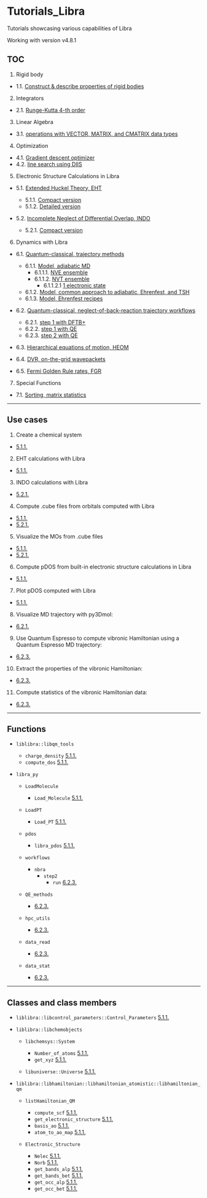 # Tutorials_Libra
Tutorials showcasing various capabilities of Libra

Working with version v4.8.1

## TOC

1. Rigid body
 * 1.1. [Construct & describe properties of rigid bodies](1_rigid_body/1_setup)

2. Integrators
 * 2.1. [Runge-Kutta 4-th order](2_integrators/1_runge_kutta_4th_order)

3. Linear Algebra
 * 3.1. [operations with VECTOR, MATRIX, and CMATRIX data types](3_linear_algebra/1_vector_matrix_cmatrix_basics)

4. Optimization
 * 4.1. [Gradient descent optimizer](4_optimization/1_gradient_descent)
 * 4.2. [line search using DIIS](4_optimization/2_diis)

5. Electronic Structure Calculations in Libra
 * 5.1. [Extended Huckel Theory, EHT](5_electronic_structure/1_eht)
    * 5.1.1. [Compact version](5_electronic_structure/1_eht/1_compact)
    * 5.1.2. [Detailed version](5_electronic_structure/1_eht/2_detailed)

 * 5.2. [Incomplete Neglect of Differential Overlap, INDO](5_electronic_structure/2_indo)
    * 5.2.1. [Compact version](5_electronic_structure/2_indo/1_compact)

6. Dynamics with Libra
 * 6.1. [Quantum-classical, trajectory methods](6_dynamics/1_trajectory_based)
   * 6.1.1. [Model, adiabatic MD](6_dynamics/1_trajectory_based/1_model_adiabatic)       
        * 6.1.1.1. [NVE ensemble](6_dynamics/1_trajectory_based/1_model_adiabatic/1_nve)
        * 6.1.1.2. [NVT ensemble](6_dynamics/1_trajectory_based/1_model_adiabatic/2_nvt)
             * 6.1.1.2.1 [1 electronic state](6_dynamics/1_trajectory_based/1_model_adiabatic/2_nvt/1_1_state)
    * 6.1.2. [Model, common approach to adiabatic, Ehrenfest, and TSH](6_dynamics/1_trajectory_based/2_model_adiabatic)
    * 6.1.3. [Model, Ehrenfest recipes](6_dynamics/1_trajectory_based/3_model_ehrenfest_recipes)

 * 6.2. [Quantum-classical, neglect-of-back-reaction trajectory workflows](6_dynamics/2_nbra_workflows)
    * 6.2.1. [step 1 with DFTB+](6_dynamics/2_nbra_workflows/1_step1_dftb)
    * 6.2.2. [step 1 with QE](6_dynamics/2_nbra_workflows/2_step1_qe)
    * 6.2.3. [step 2 with QE](6_dynamics/2_nbra_workflows/3_step2_qe)

 * 6.3. [Hierarchical equations of motion, HEOM](6_dynamics/3_heom)

 * 6.4. [DVR, on-the-grid wavepackets](6_dynamics/4_wavepackets)

 * 6.5. [Fermi Golden Rule rates, FGR](6_dynamics/5_fgr)


7. Special Functions
 * 7.1. [Sorting, matrix statistics](7_special_functions/1_sorting_matrix_statistics)


_______________________________

## Use cases

1. Create a chemical system
  * [5.1.1.](5_electronic_structure/1_eht/1_compact/tutorial.ipynb)
  
2. EHT calculations with Libra
  * [5.1.1.](5_electronic_structure/1_eht/1_compact/tutorial.ipynb)

3. INDO calculations with Libra
  * [5.2.1.](5_electronic_structure/2_indo/1_compact/tutorial.ipynb)

4. Compute .cube files from orbitals computed with Libra
  * [5.1.1.](5_electronic_structure/1_eht/1_compact/tutorial.ipynb)
  * [5.2.1.](5_electronic_structure/2_indo/1_compact/tutorial.ipynb)

5. Visualize the MOs from .cube files
  * [5.1.1.](5_electronic_structure/1_eht/1_compact/tutorial.ipynb)
  * [5.2.1.](5_electronic_structure/2_eht/1_compact/tutorial.ipynb)

6. Compute pDOS from built-in electronic structure calculations in Libra
  * [5.1.1.](5_electronic_structure/1_eht/1_compact/tutorial.ipynb)

7. Plot pDOS computed with Libra
  * [5.1.1.](5_electronic_structure/1_eht/1_compact/tutorial.ipynb)

8. Visualize MD trajectory with py3Dmol:
  * [6.2.1.](6_dynamics/2_nbra_workflows/1_step1_dftb/tutorial.ipynb)

9. Use Quantum Espresso to compute vibronic Hamiltonian using a Quantum Espresso MD trajectory:
  * [6.2.3.](6_dynamics/2_nbra_workflows/3_step2_qe/tutorial.ipynb)

10. Extract the properties of the vibronic Hamiltonian:
  * [6.2.3.](6_dynamics/2_nbra_workflows/3_step2_qe/tutorial.ipynb)

11. Compute statistics of the vibronic Hamiltonian data:
  * [6.2.3.](6_dynamics/2_nbra_workflows/3_step2_qe/tutorial.ipynb)
_______________________________


## Functions

- `liblibra::libqm_tools`
  - `charge_density` [5.1.1.](5_electronic_structure/1_eht/1_compact/tutorial.ipynb)
  - `compute_dos` [5.1.1.](5_electronic_structure/1_eht/1_compact/tutorial.ipynb)


- `libra_py`
  - `LoadMolecule`
    - `Load_Molecule` [5.1.1.](5_electronic_structure/1_eht/1_compact/tutorial.ipynb)
   
  - `LoadPT`
    - `Load_PT` [5.1.1.](5_electronic_structure/1_eht/1_compact/tutorial.ipynb)
    
  - `pdos`
    - `libra_pdos` [5.1.1.](5_electronic_structure/1_eht/1_compact/tutorial.ipynb)

  - `workflows`
    - `nbra`
      - `step2`
        - `run` [6.2.3.](6_dynamics/2_nbra_workflows/3_step2_qe/tutorial.ipynb)
        
  - `QE_methods`
    - [6.2.3.](6_dynamics/2_nbra_workflows/3_step2_qe/tutorial.ipynb)

  - `hpc_utils`
    - [6.2.3.](6_dynamics/2_nbra_workflows/3_step2_qe/tutorial.ipynb)

  - `data_read`
    - [6.2.3.](6_dynamics/2_nbra_workflows/3_step2_qe/tutorial.ipynb)

  - `data_stat`
    - [6.2.3.](6_dynamics/2_nbra_workflows/3_step2_qe/tutorial.ipynb)
_______________________________


## Classes and class members

- `liblibra::libcontrol_parameters::Control_Parameters` [5.1.1.](5_electronic_structure/1_eht/1_compact/tutorial.ipynb)


- `liblibra::libchemobjects`
  - `libchemsys::System`
    - `Number_of_atoms` [5.1.1.](5_electronic_structure/1_eht/1_compact/tutorial.ipynb)
    - `get_xyz` [5.1.1.](5_electronic_structure/1_eht/1_compact/tutorial.ipynb)
        
    
  - `libuniverse::Universe` [5.1.1.](5_electronic_structure/1_eht/1_compact/tutorial.ipynb)


- `liblibra::libhamiltonian::libhamiltonian_atomistic::libhamiltonian_qm`
  - `listHamiltonian_QM`
    - `compute_scf` [5.1.1.](5_electronic_structure/1_eht/1_compact/tutorial.ipynb)
    - `get_electronic_structure` [5.1.1.](5_electronic_structure/1_eht/1_compact/tutorial.ipynb)
    - `basis_ao` [5.1.1.](5_electronic_structure/1_eht/1_compact/tutorial.ipynb)
    - `atom_to_ao_map` [5.1.1.](5_electronic_structure/1_eht/1_compact/tutorial.ipynb)


  - `Electronic_Structure`
    - `Nelec` [5.1.1.](5_electronic_structure/1_eht/1_compact/tutorial.ipynb)
    - `Norb` [5.1.1.](5_electronic_structure/1_eht/1_compact/tutorial.ipynb)
    - `get_bands_alp` [5.1.1.](5_electronic_structure/1_eht/1_compact/tutorial.ipynb)
    - `get_bands_bet` [5.1.1.](5_electronic_structure/1_eht/1_compact/tutorial.ipynb)
    - `get_occ_alp` [5.1.1.](5_electronic_structure/1_eht/1_compact/tutorial.ipynb)
    - `get_occ_bet` [5.1.1.](5_electronic_structure/1_eht/1_compact/tutorial.ipynb)

